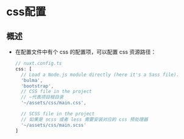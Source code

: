 # css配置

## 概述

+ 在配置文件中有个 css 的配置项，可以配置 css 资源路径：

  ```js
  // nuxt.config.ts
  css: [
    // Load a Node.js module directly (here it's a Sass file).
    'bulma',
    'bootstrap',
    // CSS file in the project
    // ~代表项目根目录
    '~/assets/css/main.css',

    // SCSS file in the project
    // 如果是 scss 或者 less 需要安装对应的 css 预处理器
    '~/assets/css/main.scss'
  ]
  ```
